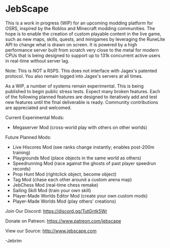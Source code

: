 # JebScape
This is a work in progress (WIP) for an upcoming modding platform for OSRS, inspired by the Roblox and Minecraft modding communities. The hope is to enable the creation of custom playable content in the live game, such as new maps, skills, quests, and minigames by leveraging the RuneLite API to change what is drawn on screen. It is powered by a high performance server built from scratch very close to the metal for modern CPUs that is being designed to support up to 131k concurrent active users in real-time without server lag.

Note: This is *NOT* a RSPS. This does not interface with Jagex's patented protocol. You also remain logged into Jagex's servers at all times.

As a WIP, a number of systems remain experimental. This is being published to begin public stress tests. Expect many broken features. Each of the following planned features are designed to iteratively add and test new features until the final deliverable is ready. Community contributions are appreciated and welcomed.

Current Experimental Mods:
- Megaserver Mod (cross-world play with others on other worlds)

Future Planned Mods:
- Live Hiscores Mod (see ranks change instantly; enables post-200m training)
- Playgrounds Mod (place objects in the same world as others)
- Speedrunning Mod (race against the ghosts of past player speedrun records)
- Prop Hunt Mod (rightclick object, become object)
- Tag Mod (chase each other around a custom arena map)
- JebChess Mod (real-time chess remake)
- Sailing Skill Mod (train your own skill)
- Player-Made Worlds Editor Mod (create your own custom mods)
- Player-Made Worlds Mod (play others' creations)


Join Our Discord: https://discord.gg/TutGntk5Wr

Donate on Patreon: https://www.patreon.com/jebscape

View our Source: http://www.jebscape.com

-Jebrim